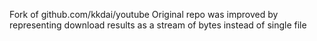 Fork of github.com/kkdai/youtube
Original repo was improved by representing download results as a stream of bytes instead of single file